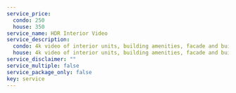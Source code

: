 ```yaml
---
service_price:
  condo: 250
  house: 350
service_name: HDR Interior Video
service_description:
  condo: 4k video of interior units, building amenities, facade and building features.
  house: 4k video of interior units, building amenities, facade and building features.
service_disclaimer: ""
service_multiple: false
service_package_only: false
key: service
---
```


